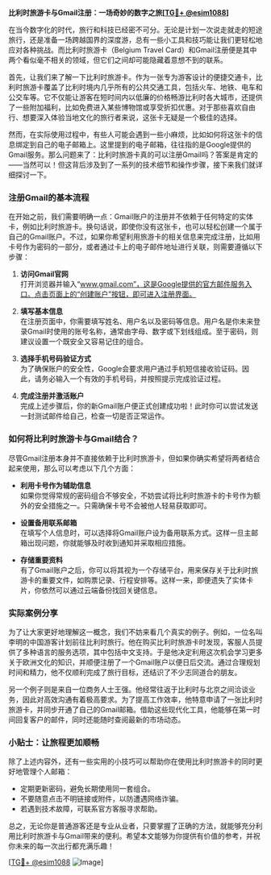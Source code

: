 **比利时旅游卡与Gmail注册：一场奇妙的数字之旅[[TG💪+ @esim1088](https://t.me/s/esim1088)]**

在当今数字化的时代，旅行和科技已经密不可分。无论是计划一次说走就走的短途旅行，还是准备一场跨越国界的深度游，总有一些小工具和技巧能让我们更轻松地应对各种挑战。而比利时旅游卡（Belgium Travel Card）和Gmail注册便是其中两个看似毫不相关的领域，但它们之间却可能隐藏着意想不到的联系。

首先，让我们来了解一下比利时旅游卡。作为一张专为游客设计的便捷交通卡，比利时旅游卡覆盖了比利时境内几乎所有的公共交通工具，包括火车、地铁、电车和公交车等。它不仅能让游客在短时间内以低廉的价格畅游比利时各大城市，还提供了一些附加福利，比如免费进入某些博物馆或享受折扣优惠。对于那些喜欢自由行、想要深入体验当地文化的旅行者来说，这张卡无疑是一个极佳的选择。

然而，在实际使用过程中，有些人可能会遇到一些小麻烦，比如如何将这张卡的信息绑定到自己的电子邮箱上。这里提到的电子邮箱，往往指的是Google提供的Gmail服务。那么问题来了：比利时旅游卡真的可以注册Gmail吗？答案是肯定的——当然可以！但这背后涉及到了一系列的技术细节和操作步骤，接下来我们就详细探讨一下。

### 注册Gmail的基本流程

在开始之前，我们需要明确一点：Gmail账户的注册并不依赖于任何特定的实体卡，例如比利时旅游卡。换句话说，即使你没有这张卡，也可以轻松创建一个属于自己的Gmail账户。不过，如果你希望利用旅游卡的相关信息来完成注册，比如用卡号作为密码的一部分，或者通过卡上的电子邮件地址进行关联，则需要遵循以下步骤：

1. **访问Gmail官网**  
   打开浏览器并输入“www.gmail.com”，这是Google提供的官方邮件服务入口。点击页面上的“创建账户”按钮，即可进入注册界面。

2. **填写基本信息**  
   在注册页面中，你需要填写姓名、用户名以及密码等信息。用户名是你未来登录Gmail时使用的账号名称，通常由字母、数字或下划线组成。至于密码，则建议设置一个既安全又容易记住的组合。

3. **选择手机号码验证方式**  
   为了确保账户的安全性，Google会要求用户通过手机短信接收验证码。因此，请务必输入一个有效的手机号码，并按照提示完成验证过程。

4. **完成注册并激活账户**  
   完成上述步骤后，你的新Gmail账户便正式创建成功啦！此时你可以尝试发送一封测试邮件给自己，检查一切是否正常运作。

### 如何将比利时旅游卡与Gmail结合？

尽管Gmail注册本身并不直接依赖于比利时旅游卡，但如果你确实希望将两者结合起来使用，那么可以考虑以下几个方面：

- **利用卡号作为辅助信息**  
  如果你觉得常规的密码组合不够安全，不妨尝试将比利时旅游卡的卡号作为额外的安全措施之一。只需确保卡号不会被他人轻易获取即可。

- **设置备用联系邮箱**  
  在填写个人信息时，可以选择将Gmail账户设为备用联系方式。这样一旦主邮箱出现问题，你就能够及时收到通知并采取相应措施。

- **存储重要资料**  
  有了Gmail账户之后，你可以将其视为一个存储平台，用来保存关于比利时旅游卡的重要文件，如购票记录、行程安排等。这样一来，即便遗失了实体卡片，你依然可以通过云端备份找回关键信息。

### 实际案例分享

为了让大家更好地理解这一概念，我们不妨来看几个真实的例子。例如，一位名叫李明的中国游客计划前往比利时旅行。他在购买比利时旅游卡时发现，客服人员提供了多种语言的服务选项，其中包括中文支持。于是他决定利用这次机会学习更多关于欧洲文化的知识，并顺便注册了一个Gmail账户以便日后交流。通过合理规划时间和精力，他不仅顺利完成了旅行目标，还结识了不少志同道合的朋友。

另一个例子则是来自一位商务人士王强。他经常往返于比利时与北京之间洽谈业务，因此对高效沟通有着极高要求。为了提高工作效率，他特意申请了一张比利时旅游卡，并同步开通了自己的Gmail邮箱。借助这些现代化工具，他能够在第一时间回复客户的邮件，同时还能随时查阅最新的市场动态。

### 小贴士：让旅程更加顺畅

除了上述内容外，还有一些实用的小技巧可以帮助你在使用比利时旅游卡的同时更好地管理个人邮箱：

- 定期更新密码，避免长期使用同一套组合。
- 不要随意点击不明链接或附件，以防遭遇网络诈骗。
- 若遇到技术故障，可联系官方客服寻求帮助。

总之，无论你是普通游客还是专业从业者，只要掌握了正确的方法，就能够充分利用比利时旅游卡与Gmail带来的便利。希望本文能够为你提供有价值的参考，并祝你未来的每一次出行都充满乐趣！

[[TG💪+ @esim1088](https://t.me/s/esim1088) ![Image](https://i.postimg.cc/4NQfJmqS/Snipaste-2025-05-13-00-14-12.png)]